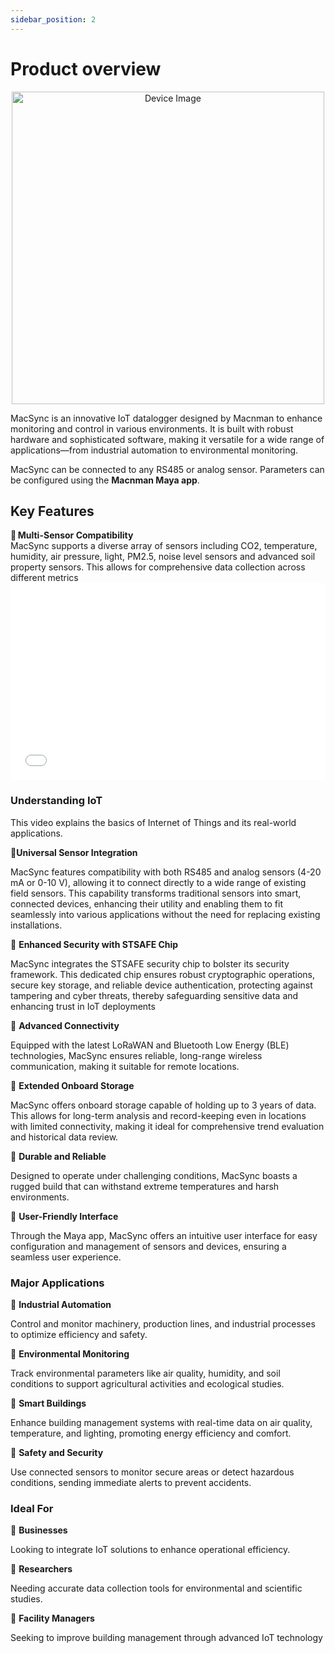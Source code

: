 ```yaml
---
sidebar_position: 2
---
```


# Product overview

<p align="center">
  <img src="/img/product_overview.jpg" width="500" alt="Device Image" />
</p>

MacSync is an innovative IoT datalogger designed by Macnman to enhance monitoring and control in various
environments. It is built with robust hardware and sophisticated software, making it versatile for a wide range of
applications—from industrial automation to environmental monitoring.

MacSync can be connected to any RS485 or analog sensor. Parameters can be configured using the **Macnman Maya app**.


## Key Features

<div style={{ display: 'grid', alignItems: 'baseline' }}>
  <span>🔘 <strong>Multi-Sensor Compatibility</strong></span><br />
  <span>
   MacSync supports a diverse array of sensors including CO2, temperature, humidity, air pressure, light, PM2.5, 
   noise level sensors and advanced soil property sensors. This allows for comprehensive data collection across different metrics                                                                                                                                                                                     
  </span>
</div>


<div className="videoText">
  <div className="video">
    <iframe
      width="100%"
      height="315"
      src="/videos/vidoes_new.mp4"
      title="IoT Explained"
      frameBorder="0"
      allow="autoplay; encrypted-media; fullscreen; picture-in-picture"
      allowFullScreen
    ></iframe>
  </div>
  <div className="text">
    <h3>Understanding IoT</h3>
    <p>This video explains the basics of Internet of Things and its real-world applications.</p>
  </div>
</div>


🔘**Universal Sensor Integration**
 
 MacSync features compatibility with both RS485 and analog sensors (4-20 mA or 0-10 V), allowing it to 
connect directly to a wide range of existing field sensors. This capability transforms traditional sensors into 
smart, connected devices, enhancing their utility and enabling them to fit seamlessly into various applications 
without the need for replacing existing installations.

🔘 **Enhanced Security with STSAFE Chip**

MacSync integrates the STSAFE security chip to bolster its security framework. This dedicated chip ensures 
robust cryptographic operations, secure key storage, and reliable device authentication, protecting against 
tampering and cyber threats, thereby safeguarding sensitive data and enhancing trust in IoT deployments

🔘 **Advanced Connectivity**

Equipped with the latest LoRaWAN and Bluetooth Low Energy (BLE) technologies, MacSync ensures reliable, 
long-range wireless communication, making it suitable for remote locations.

🔘 **Extended Onboard Storage**
 
MacSync offers onboard storage capable of holding up to 3 years of data. This allows for long-term analysis 
and record-keeping even in locations with limited connectivity, making it ideal for comprehensive trend 
evaluation and historical data review.

🔘 **Durable and Reliable**
 
Designed to operate under challenging conditions, MacSync boasts a rugged build that can withstand 
extreme temperatures and harsh environments.

🔘 **User-Friendly Interface**

Through the Maya app, MacSync offers an intuitive user interface for easy configuration and management of sensors 
and devices, ensuring a seamless user experience.

### Major Applications ###
 
🔘 **Industrial Automation**

Control and monitor machinery, production lines, and industrial processes to optimize efficiency and safety.

🔘 **Environmental Monitoring**

Track environmental parameters like air quality, humidity, and soil conditions to support agricultural activities 
and ecological studies.

🔘 **Smart Buildings**

Enhance building management systems with real-time data on air quality, temperature, and lighting, 
promoting energy efficiency and comfort.

🔘 **Safety and Security**

Use connected sensors to monitor secure areas or detect hazardous conditions, sending immediate alerts 
to prevent accidents.

### Ideal For ###

🔘 **Businesses**

Looking to integrate IoT solutions to enhance operational efficiency.

🔘 **Researchers**

Needing accurate data collection tools for environmental and scientific studies.

🔘 **Facility Managers**

Seeking to improve building management through advanced IoT technology

